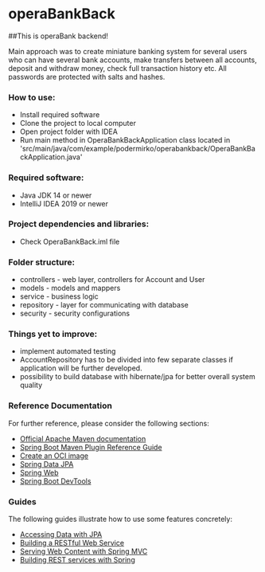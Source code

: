 # operaBankBack

##This is operaBank backend!

Main approach was to create miniature banking system for several users
who can have several bank accounts, make transfers between all accounts,
deposit and withdraw money, check full transaction history etc. 
All passwords are protected with salts and hashes. 


### How to use:
* Install required software
* Clone the project to local computer
* Open project folder with IDEA 
* Run main method in OperaBankBackApplication class located in 'src/main/java/com/example/podermirko/operabankback/OperaBankBackApplication.java'

### Required software:
* Java JDK 14 or newer
* IntelliJ IDEA 2019 or newer

### Project dependencies and libraries:
* Check OperaBankBack.iml file

### Folder structure:
* controllers - web layer, controllers for Account and User
* models - models and mappers
* service - business logic 
* repository - layer for communicating with database
* security - security configurations

### Things yet to improve:
* implement automated testing
* AccountRepository has to be divided into few separate classes if application will be further developed.
* possibility to build database with hibernate/jpa for better overall system quality


### Reference Documentation
For further reference, please consider the following sections:

* [Official Apache Maven documentation](https://maven.apache.org/guides/index.html)
* [Spring Boot Maven Plugin Reference Guide](https://docs.spring.io/spring-boot/docs/2.4.2/maven-plugin/reference/html/)
* [Create an OCI image](https://docs.spring.io/spring-boot/docs/2.4.2/maven-plugin/reference/html/#build-image)
* [Spring Data JPA](https://docs.spring.io/spring-boot/docs/2.4.2/reference/htmlsingle/#boot-features-jpa-and-spring-data)
* [Spring Web](https://docs.spring.io/spring-boot/docs/2.4.2/reference/htmlsingle/#boot-features-developing-web-applications)
* [Spring Boot DevTools](https://docs.spring.io/spring-boot/docs/2.4.2/reference/htmlsingle/#using-boot-devtools)

### Guides
The following guides illustrate how to use some features concretely:

* [Accessing Data with JPA](https://spring.io/guides/gs/accessing-data-jpa/)
* [Building a RESTful Web Service](https://spring.io/guides/gs/rest-service/)
* [Serving Web Content with Spring MVC](https://spring.io/guides/gs/serving-web-content/)
* [Building REST services with Spring](https://spring.io/guides/tutorials/bookmarks/)

